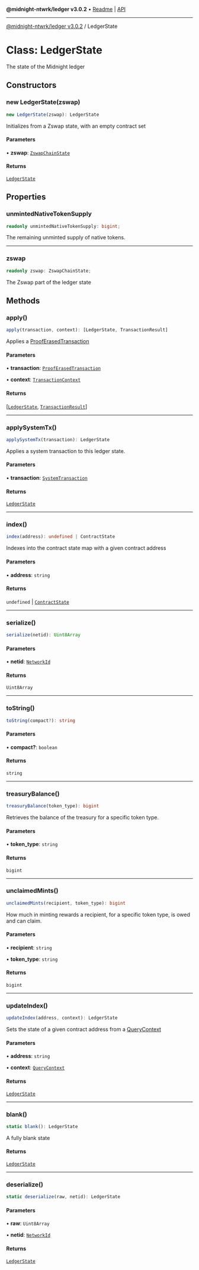 **@midnight-ntwrk/ledger v3.0.2** • [Readme](../README.md) \| [API](../globals.md)

***

[@midnight-ntwrk/ledger v3.0.2](../README.md) / LedgerState

# Class: LedgerState

The state of the Midnight ledger

## Constructors

### new LedgerState(zswap)

```ts
new LedgerState(zswap): LedgerState
```

Initializes from a Zswap state, with an empty contract set

#### Parameters

• **zswap**: [`ZswapChainState`](ZswapChainState.md)

#### Returns

[`LedgerState`](LedgerState.md)

## Properties

### unmintedNativeTokenSupply

```ts
readonly unmintedNativeTokenSupply: bigint;
```

The remaining unminted supply of native tokens.

***

### zswap

```ts
readonly zswap: ZswapChainState;
```

The Zswap part of the ledger state

## Methods

### apply()

```ts
apply(transaction, context): [LedgerState, TransactionResult]
```

Applies a [ProofErasedTransaction](ProofErasedTransaction.md)

#### Parameters

• **transaction**: [`ProofErasedTransaction`](ProofErasedTransaction.md)

• **context**: [`TransactionContext`](TransactionContext.md)

#### Returns

[[`LedgerState`](LedgerState.md), [`TransactionResult`](TransactionResult.md)]

***

### applySystemTx()

```ts
applySystemTx(transaction): LedgerState
```

Applies a system transaction to this ledger state.

#### Parameters

• **transaction**: [`SystemTransaction`](SystemTransaction.md)

#### Returns

[`LedgerState`](LedgerState.md)

***

### index()

```ts
index(address): undefined | ContractState
```

Indexes into the contract state map with a given contract address

#### Parameters

• **address**: `string`

#### Returns

`undefined` \| [`ContractState`](ContractState.md)

***

### serialize()

```ts
serialize(netid): Uint8Array
```

#### Parameters

• **netid**: [`NetworkId`](../enumerations/NetworkId.md)

#### Returns

`Uint8Array`

***

### toString()

```ts
toString(compact?): string
```

#### Parameters

• **compact?**: `boolean`

#### Returns

`string`

***

### treasuryBalance()

```ts
treasuryBalance(token_type): bigint
```

Retrieves the balance of the treasury for a specific token type.

#### Parameters

• **token\_type**: `string`

#### Returns

`bigint`

***

### unclaimedMints()

```ts
unclaimedMints(recipient, token_type): bigint
```

How much in minting rewards a recipient, for a specific token type, is
owed and can claim.

#### Parameters

• **recipient**: `string`

• **token\_type**: `string`

#### Returns

`bigint`

***

### updateIndex()

```ts
updateIndex(address, context): LedgerState
```

Sets the state of a given contract address from a [QueryContext](QueryContext.md)

#### Parameters

• **address**: `string`

• **context**: [`QueryContext`](QueryContext.md)

#### Returns

[`LedgerState`](LedgerState.md)

***

### blank()

```ts
static blank(): LedgerState
```

A fully blank state

#### Returns

[`LedgerState`](LedgerState.md)

***

### deserialize()

```ts
static deserialize(raw, netid): LedgerState
```

#### Parameters

• **raw**: `Uint8Array`

• **netid**: [`NetworkId`](../enumerations/NetworkId.md)

#### Returns

[`LedgerState`](LedgerState.md)
